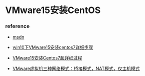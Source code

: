 # VMware15安装CentOS

### reference

- [msdn](https://msdn.itellyou.cn/)

- [win10下VMware15安装centos7详细步骤](https://blog.csdn.net/nuoyanli/article/details/86503686)
- [VMware15安装Centos7超详细过程](https://www.cnblogs.com/happy2010/p/10880765.html)
- [VMware虚拟机三种网络模式：桥接模式，NAT模式，仅主机模式](https://blog.csdn.net/qq_39192827/article/details/85872025)

